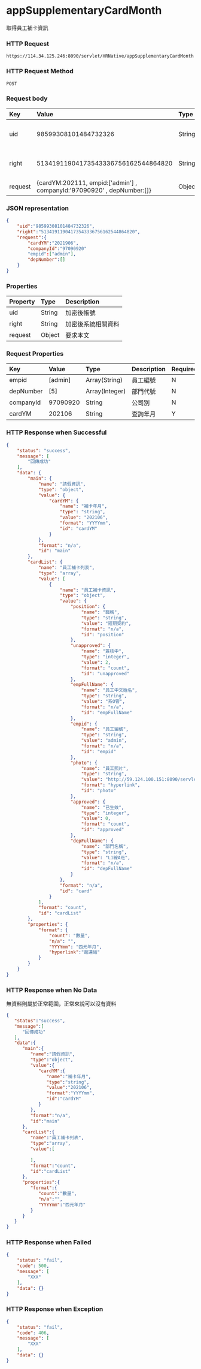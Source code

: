 # appSupplementaryCardMonth
取得員工補卡資訊

### HTTP Request
```
https://114.34.125.246:8090/servlet/HRNative/appSupplementaryCardMonth
```

### HTTP Request Method
```
POST
```

### Request body
| Key | Value | Type | Description |
|:----------|:-------------|:-----|:------------|
| uid | 98599308101484732326 | String | 需透過appLogin取得
| right | 51341911904173543336756162544864820 | String | 需透過appLogin取得 |
| request | {cardYM:202111, empid:['admin'] , companyId:'97090920' , depNumber:[]} | Object | 查詢條件

### JSON representation
```json
{
    "uid":"98599308101484732326",
    "right":"51341911904173543336756162544864820",
    "request":{
        "cardYM":"2021906",
        "companyId":"97090920"
        "empid":["admin"],
        "depNumber":[]
    }
}
```

### Properties
| Property | Type | Description |
|:---------|:-----|:------------|
| uid   | String | 加密後帳號 |
| right | String | 加密後系統相關資料 |
| request | Object | 要求本文 |

### Request Properties
 Key | Value | Type | Description | Required | Format |
|:----------|:-------------|:-----|:------------|:------------|:------------|
| empid | [admin] | Array(String) | 員工編號 | N | n/a | 查詢員工編號 |
| depNumber | [5] | Array(Integer) | 部門代號 | N | n/a |
| companyId | 97090920 | String | 公司別 | N | n/a |
| cardYM | 202106 | String | 查詢年月 | Y | AC(YYYYmm) |

### HTTP Response when Successful
```json
{
    "status": "success",
    "message": [
        "回傳成功"
    ],
    "data": {
        "main": {
            "name": "請假資訊",
            "type": "object",
            "value": {
                "cardYM": {
                    "name": "補卡年月",
                    "type": "string",
                    "value": "202106",
                    "format": "YYYYmm",
                    "id": "cardYM"
                }
            },
            "format": "n/a",
            "id": "main"
        },
        "cardList": {
            "name": "員工補卡列表",
            "type": "array",
            "value": [
                {
                    "name": "員工補卡資訊",
                    "type": "object",
                    "value": {
                        "position": {
                            "name": "職稱",
                            "type": "string",
                            "value": "短期契約",
                            "format": "n/a",
                            "id": "position"
                        },
                        "unapproved": {
                            "name": "簽核中",
                            "type": "integer",
                            "value": 2,
                            "format": "count",
                            "id": "unapproved"
                        },
                        "empFullName": {
                            "name": "員工中文姓名",
                            "type": "string",
                            "value": "系O管",
                            "format": "n/a",
                            "id": "empFullName"
                        },
                        "empid": {
                            "name": "員工編號",
                            "type": "string",
                            "value": "admin",
                            "format": "n/a",
                            "id": "empid"
                        },
                        "photo": {
                            "name": "員工照片",
                            "type": "string",
                            "value": "http://59.124.100.151:8090/servlet/jform?em_step=2&file=hrm8w.pkg&enc=93d23f3a4b3f1a574d52104f57504b50100e0909070f0b0b0607070b0b07600e0b0f070f060e0e0d114f5158",
                            "format": "hyperlink",
                            "id": "photo"
                        },
                        "approved": {
                            "name": "已生效",
                            "type": "integer",
                            "value": 0,
                            "format": "count",
                            "id": "approved"
                        },
                        "depFullName": {
                            "name": "部門名稱",
                            "type": "string",
                            "value": "L1線A班",
                            "format": "n/a",
                            "id": "depFullName"
                        }
                    },
                    "format": "n/a",
                    "id": "card"
                }
            ],
            "format": "count",
            "id": "cardList"
        },
        "properties": {
            "format": {
                "count": "數量",
                "n/a": "",
                "YYYYmm": "西元年月",
                "hyperlink":"超連結"
            }
        }
    }
}
```

### HTTP Response when No Data
無資料則屬於正常範圍，正常來說可以沒有資料
```json
{
   "status":"success",
   "message":[
      "回傳成功"
   ],
   "data":{
      "main":{
         "name":"請假資訊",
         "type":"object",
         "value":{
            "cardYM":{
               "name":"補卡年月",
               "type":"string",
               "value":"202106",
               "format":"YYYYmm",
               "id":"cardYM"
            }
         },
         "format":"n/a",
         "id":"main"
      },
      "cardList":{
         "name":"員工補卡列表",
         "type":"array",
         "value":[
            
         ],
         "format":"count",
         "id":"cardList"
      },
      "properties":{
         "format":{
            "count":"數量",
            "n/a":"",
            "YYYYmm":"西元年月"
         }
      }
   }
}
```

### HTTP Response when Failed
```json
{
    "status": "fail",
    "code": 500,
    "message": [
        "XXX"
    ],
    "data": {}
}
```

### HTTP Response when Exception
```json
{
    "status": "fail",
    "code": 406,
    "message": [
        "XXX"
    ],
    "data": {}
}
```
